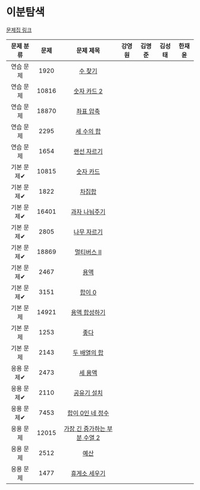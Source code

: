 # 이분탐색

[문제집 링크](https://www.acmicpc.net/workbook/view/8400)

| 문제 분류 | 문제 | 문제 제목 | 강영원 | 김명준 | 김성태 | 한재윤 |
| :-: | :-: | :-: | :-: | --- | --- | --- |
| 연습 문제 | 1920 | [수 찾기](https://www.acmicpc.net/problem/1920) |   |   |   |   |
| 연습 문제 | 10816 | [숫자 카드 2](https://www.acmicpc.net/problem/10816) |   |   |   |   |
| 연습 문제 | 18870 | [좌표 압축](https://www.acmicpc.net/problem/18870) |   |   |   |   |
| 연습 문제 | 2295 | [세 수의 합](https://www.acmicpc.net/problem/2295) |   |   |   |   |
| 연습 문제 | 1654 | [랜선 자르기](https://www.acmicpc.net/problem/1654) |   |   |   |   |
| 기본 문제✔ | 10815 | [숫자 카드](https://www.acmicpc.net/problem/10815) |   |   |   |   |
| 기본 문제✔ | 1822 | [차집합](https://www.acmicpc.net/problem/1822) |   |   |   |   |
| 기본 문제✔ | 16401 | [과자 나눠주기](https://www.acmicpc.net/problem/16401) |   |   |   |   |
| 기본 문제✔ | 2805 | [나무 자르기](https://www.acmicpc.net/problem/2805) |   |   |   |   |
| 기본 문제✔ | 18869 | [멀티버스 Ⅱ](https://www.acmicpc.net/problem/18869) |   |   |   |   |
| 기본 문제✔ | 2467 | [용액](https://www.acmicpc.net/problem/2467) |   |   |   |   |
| 기본 문제✔ | 3151 | [합이 0](https://www.acmicpc.net/problem/3151) |   |   |   |   |
| 기본 문제 | 14921 | [용액 합성하기](https://www.acmicpc.net/problem/14921) |   |   |   |   |
| 기본 문제 | 1253 | [좋다](https://www.acmicpc.net/problem/1253) |   |   |   |   |
| 기본 문제 | 2143 | [두 배열의 합](https://www.acmicpc.net/problem/2143) |   |   |   |   |
| 응용 문제✔ | 2473 | [세 용액](https://www.acmicpc.net/problem/2473) |   |   |   |   |
| 응용 문제✔ | 2110 | [공유기 설치](https://www.acmicpc.net/problem/2110) |   |   |   |   |
| 응용 문제✔ | 7453 | [합이 0인 네 정수](https://www.acmicpc.net/problem/7453) |   |   |   |   |
| 응용 문제 | 12015 | [가장 긴 증가하는 부분 수열 2](https://www.acmicpc.net/problem/12015) |   |   |   |   |
| 응용 문제 | 2512 | [예산](https://www.acmicpc.net/problem/2512) |   |   |   |   |
| 응용 문제 | 1477 | [휴게소 세우기](https://www.acmicpc.net/problem/1477) |   |   |   |   |